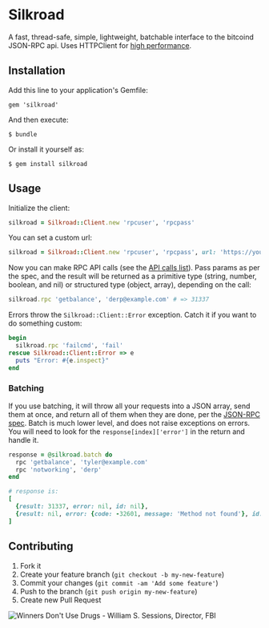 # Silkroad

A fast, thread-safe, simple, lightweight, batchable interface to the bitcoind JSON-RPC api. Uses HTTPClient for [high performance](http://bibwild.wordpress.com/2012/04/30/ruby-http-performance-shootout-redux).

## Installation

Add this line to your application's Gemfile:

    gem 'silkroad'

And then execute:

    $ bundle

Or install it yourself as:

    $ gem install silkroad

## Usage

Initialize the client:

```ruby
silkroad = Silkroad::Client.new 'rpcuser', 'rpcpass'
```

You can set a custom url:
```ruby
silkroad = Silkroad::Client.new 'rpcuser', 'rpcpass', url: 'https://yourbitcoinddaemon.com:31337'
```

Now you can make RPC API calls (see the [API calls list](https://en.bitcoin.it/wiki/Original_Bitcoin_client/API_calls_list)). Pass params as per the spec, and the result will be returned as a primitive type (string, number, boolean, and nil) or structured type (object, array), depending on the call:

```ruby
silkroad.rpc 'getbalance', 'derp@example.com' # => 31337
```

Errors throw the `Silkroad::Client::Error` exception. Catch it if you want to do something custom:

```ruby
begin
  silkroad.rpc 'failcmd', 'fail'
rescue Silkroad::Client::Error => e
  puts "Error: #{e.inspect}"
end
```

### Batching

If you use batching, it will throw all your requests into a JSON array, send them at once, and return all of them when they are done, per the [JSON-RPC spec](http://json-rpc.org/wiki/specification). Batch is much lower level, and does not raise exceptions on errors. You will need to look for the `response[index]['error']` in the return and handle it.

```ruby
response = @silkroad.batch do
  rpc 'getbalance', 'tyler@example.com'
  rpc 'notworking', 'derp'
end

# response is:
[
  {result: 31337, error: nil, id: nil},
  {result: nil, error: {code: -32601, message: 'Method not found'}, id: nil}
]
```


## Contributing

1. Fork it
2. Create your feature branch (`git checkout -b my-new-feature`)
3. Commit your changes (`git commit -am 'Add some feature'`)
4. Push to the branch (`git push origin my-new-feature`)
5. Create new Pull Request



![Winners Don't Use Drugs - William S. Sessions, Director, FBI](http://i.imgur.com/4KdKeOK.gif)
